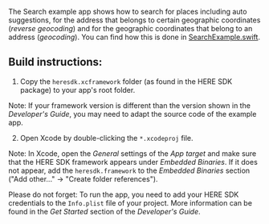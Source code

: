 The Search example app shows how to search for places including auto suggestions, for the address that belongs to certain geographic coordinates (_reverse geocoding_) and for the geographic coordinates that belong to an address (_geocoding_). You can find how this is done in [SearchExample.swift](SearchLite/SearchExample.swift).

Build instructions:
-------------------

1) Copy the `heresdk.xcframework` folder (as found in the HERE SDK package) to your app's root folder.

Note: If your framework version is different than the version shown in the _Developer's Guide_, you may need to adapt the source code of the example app.

2) Open Xcode by double-clicking the `*.xcodeproj` file.

Note: In Xcode, open the _General_ settings of the _App target_ and make sure that the HERE SDK framework appears under _Embedded Binaries_. If it does not appear, add the `heresdk.framework` to the _Embedded Binaries_ section ("Add other..." -> "Create folder references").

Please do not forget: To run the app, you need to add your HERE SDK credentials to the `Info.plist` file of your project. More information can be found in the _Get Started_ section of the _Developer's Guide_.
